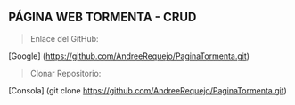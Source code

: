 ## PÁGINA WEB TORMENTA - CRUD

> Enlace del GitHub:

[Google] (https://github.com/AndreeRequejo/PaginaTormenta.git)

> Clonar Repositorio:

[Consola] (git clone https://github.com/AndreeRequejo/PaginaTormenta.git)
